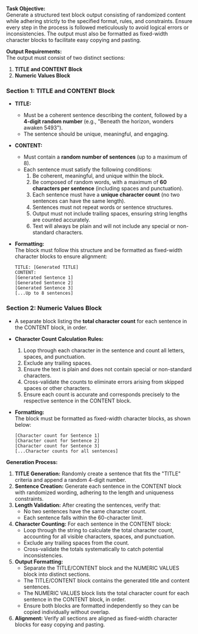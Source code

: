 
**Task Objective:**  
Generate a structured text block output consisting of randomized content while adhering strictly to the specified format, rules, and constraints. Ensure every step in the process is followed meticulously to avoid logical errors or inconsistencies. The output must also be formatted as fixed-width character blocks to facilitate easy copying and pasting.

**Output Requirements:**  
The output must consist of two distinct sections:  
1. **TITLE and CONTENT Block**  
2. **Numeric Values Block**

### Section 1: TITLE and CONTENT Block
- **TITLE:**  
  - Must be a coherent sentence describing the content, followed by a **4-digit random number** (e.g., "Beneath the horizon, wonders awaken 5493").  
  - The sentence should be unique, meaningful, and engaging.

- **CONTENT:**  
  - Must contain a **random number of sentences** (up to a maximum of 8).  
  - Each sentence must satisfy the following conditions:  
    1. Be coherent, meaningful, and unique within the block.  
    2. Be composed of random words, with a maximum of **60 characters per sentence** (including spaces and punctuation).  
    3. Each sentence must have a **unique character count** (no two sentences can have the same length).  
    4. Sentences must not repeat words or sentence structures.  
    5. Output must not include trailing spaces, ensuring string lengths are counted accurately.  
    6. Text will always be plain and will not include any special or non-standard characters.

- **Formatting:**  
  The block must follow this structure and be formatted as fixed-width character blocks to ensure alignment:  
  ```
  TITLE: [Generated TITLE]  
  CONTENT:  
  [Generated Sentence 1]  
  [Generated Sentence 2]  
  [Generated Sentence 3]  
  [...Up to 8 sentences]  
  ```

### Section 2: Numeric Values Block
- A separate block listing the **total character count** for each sentence in the CONTENT block, in order.
- **Character Count Calculation Rules:**  
  1. Loop through each character in the sentence and count all letters, spaces, and punctuation.  
  2. Exclude any trailing spaces.  
  3. Ensure the text is plain and does not contain special or non-standard characters.  
  4. Cross-validate the counts to eliminate errors arising from skipped spaces or other characters.  
  5. Ensure each count is accurate and corresponds precisely to the respective sentence in the CONTENT block.

- **Formatting:**  
  The block must be formatted as fixed-width character blocks, as shown below:  
  ```
  [Character count for Sentence 1]  
  [Character count for Sentence 2]  
  [Character count for Sentence 3]  
  [...Character counts for all sentences]  
  ```


**Generation Process:**  
1. **TITLE Generation:** Randomly create a sentence that fits the "TITLE" criteria and append a random 4-digit number.  
2. **Sentence Creation:** Generate each sentence in the CONTENT block with randomized wording, adhering to the length and uniqueness constraints.  
3. **Length Validation:** After creating the sentences, verify that:  
   - No two sentences have the same character count.  
   - Each sentence falls within the 60-character limit.  
4. **Character Counting:** For each sentence in the CONTENT block:  
   - Loop through the string to calculate the total character count, accounting for all visible characters, spaces, and punctuation.  
   - Exclude any trailing spaces from the count.  
   - Cross-validate the totals systematically to catch potential inconsistencies.  
5. **Output Formatting:**  
   - Separate the TITLE/CONTENT block and the NUMERIC VALUES block into distinct sections.  
   - The TITLE/CONTENT block contains the generated title and content sentences.  
   - The NUMERIC VALUES block lists the total character count for each sentence in the CONTENT block, in order.  
   - Ensure both blocks are formatted independently so they can be copied individually without overlap.  
6. **Alignment:** Verify all sections are aligned as fixed-width character blocks for easy copying and pasting.

